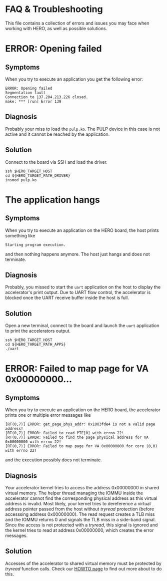 # FAQ & Troubleshooting

This file contains a collection of errors and issues you may face when working with HERO, as well as possible solutions.

# ERROR: Opening failed
## Symptoms
When you try to execute an application you get the following error:
```
ERROR: Opening failed
Segmentation fault
Connection to 137.204.213.226 closed.
make: *** [run] Error 139
```
## Diagnosis
Probably your miss to load the `pulp.ko`. The PULP device in this case is not active and it cannot be reached by the application.

## Solution
Connect to the board via SSH and load the driver.
```
ssh $HERO_TARGET_HOST
cd ${HERO_TARGET_PATH_DRIVER}
insmod pulp.ko
```

# The application hangs
## Symptoms
When you try to execute an application on the HERO board, the host prints something like
```
Starting program execution.
```
and then nothing happens anymore. The host just hangs and does not terminate.

## Diagnosis
Probably, you missed to start the `uart` application on the host to display the accelerator's print output.
Due to UART flow control, the accelerator is blocked once the UART receive buffer inside the host is full.

## Solution
Open a new terminal, connect to the board and launch the `uart` application to print the accelerators output.
```
ssh $HERO_TARGET_HOST
cd ${HERO_TARGET_PATH_APPS}
./uart
```

# ERROR: Failed to map page for VA 0x00000000...
## Symptoms
When you try to execute an application on the HERO board, the accelerator prints one or multiple error messages like

```
[RT(0,7)] ERROR: get_page_phys_addr: 0x1003fde4 is not a valid page address!
[RT(0,7)] ERROR: Failed to read PTE[0] with errno 22!
[RT(0,7)] ERROR: Failed to find the page physical address for VA 0x00000000 with errno 22!
[RT(0,7)] ERROR: Failed to map page for VA 0x00000000 for core (0,0) with errno 22!
```
and the execution possibly does not terminate.

## Diagnosis
Your accelerator kernel tries to access the address 0x00000000 in shared virtual memory.
The helper thread managing the IOMMU inside the accelerator cannot find the corresponding physical address as this virtual address is invalid.
Most likely, your kernel tries to dereference a virtual address pointer passed from the host without _tryread_ protection (before accesssing address 0x00000000).
The read request creates a TLB miss and the IOMMU returns 0 and signals the TLB miss in a side-band signal.
Since the access is not protected with a _tryread_, this signal is ignored and the kernel tries to read at address 0x00000000, which creates the error messages.

## Solution
Accesses of the accelerator to shared virtual memory must be protected by _tryread_ function calls.
Check our [HOWTO page](https://pulp-platform.org/hero/doc/software/programming/svm/) to find out more about to do this.
